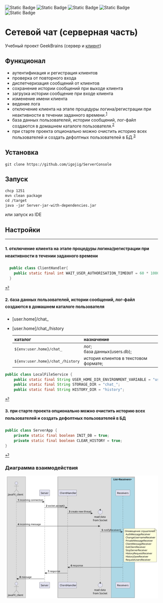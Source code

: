 ![Static Badge](https://img.shields.io/badge/Java-17-blue)
![Static Badge](https://img.shields.io/badge/Lombok-blue)
![Static Badge](https://img.shields.io/badge/Log4j-blue)
![Static Badge](https://img.shields.io/badge/Sqlite-blue)
![Static Badge](https://img.shields.io/badge/Maven-blue)


# Сетевой чат (серверная часть)
Учебный проект GeekBrains (сервер и [клиент](https://github.com/igojig/FxMessager_client))

## Функционал
- аутентификация и регистрация клиентов
- проверка от повторного входа
- диспетчеризация сообщений от клиентов
- сохранение истории сообщений при выходе клиента
- загрузка истории сообщение при входе клиента
- изменение имени клиента
- ведение лога
- отключение клиента на этапе процедуры логина/регистрации при неактивности в течении заданного времени.<sup id="a1">[1](#f1)</sup>
- база данных пользователей, истории сообщений, лог-файл создаются в домашнем каталоге пользователя.<sup id="a2">[2](#f2)</sup>
- при старте проекта опционально можно очистить историю всех пользователей и создать дефолтных пользователей в БД.<sup id="a3">[3](#f3)</sup>
    

## Установка
```
git clone https://github.com/igojig/ServerConsole
```

## Запуск
```
chcp 1251
mvn clean package
cd /target
java -jar Server-jar-with-dependencies.jar
```
или запуск из IDE

## Настройки


___

### <sup id="f1">1. отключение клиента на этапе процедуры логина/регистрации при неактивности в течении заданного времени</sup> 
```java
  public class ClientHandler{
    public static final int WAIT_USER_AUTHORISATION_TIMEOUT = 60 * 1000;
  }
```
[⏎](#a1)

### <sup id="f2">2. база данных пользователей, истории сообщений, лог-файл создаются в домашнем каталоге пользователя</sup>
- [user.home]/chat_
- [user.home]/chat_/history

  | каталог                        | назначение                            |
  |--------------------------------|---------------------------------------|
  | `${env:user.home}/chat_`         | лог;<br/>база данных(users.db);       |
  | `${env:user.home}/chat_/history` | история клиентов в текстовом формате; |
```java
public class LocalFileService {
    public static final String USER_HOME_DIR_ENVIRONMENT_VARIABLE = "user.home";
    public static final String STORAGE_DIR = "chat_";
    public static final String HISTORY_DIR = "history";
```
[⏎](#a2)

### <sup id="f3">3. при старте проекта опционально можно очистить историю всех пользователей и создать дефолтных пользователей в БД</sup>
```java
public class ServerApp {
    private static final boolean INIT_DB = true;
    private static final boolean CLEAR_HISTORY = true;
}
```
[⏎](#a3)

### Диаграмма взаимодействия
![diagramm](./github_assets/diagram-0.svg)

